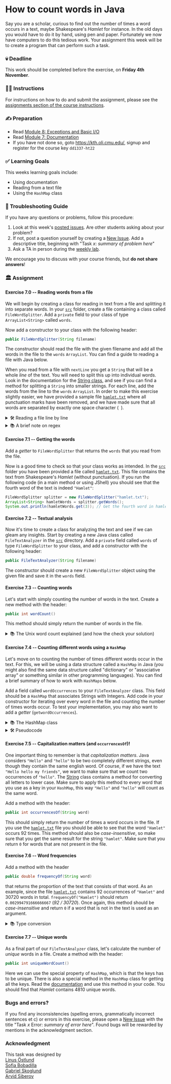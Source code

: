 # How to count words in Java

Say you are a scholar, curious to find out the number of times a word occurs
in a text, maybe Shakespeare's _Hamlet_ for instance. In the old days you would have
to do it by hand, using pen and paper. Fortunately we now have computers to do this tedious work.
Your assignment this week will be to create a program that can perform
such a task. 

### 💀 Deadline
This work should be completed before the exercise, on **Friday 4th November**.

### 🧑‍🏫 Instructions
For instructions on how to do and submit the assignment, please see the
[assignments section of the course instructions](https://gits-15.sys.kth.se/inda-22/course-instructions#assignments).

### ✍️ Preparation
- Read [Module 8: Exceptions and Basic I/O](https://kth.oli.cmu.edu/jcourse/workbook/activity/page?context=f5e5a846ac1f088869422331ead587a5)
- Read [Module 7: Documentation](https://kth.oli.cmu.edu/jcourse/webui/syllabus/module.do?context=f5e5a83bac1f08885066db1b3c2270f1)
- If you have not done so, goto https://kth.oli.cmu.edu/, signup and register for the course key `dd1337-ht22`

### ✅ Learning Goals
This weeks learning goals include:

* Using documentation
* Reading from a text file
* Using the `HashMap` class

### 🚨 Troubleshooting Guide 
If you have any questions or problems, follow this procedure: <br/>

1. Look at this week's [posted issues](https://gits-15.sys.kth.se/inda-22/help/issues). Are other students asking about your problem?
2. If not, post a question yourself by creating a [New Issue](https://gits-15.sys.kth.se/inda-22/help/issues/new). Add a descriptive title, beginning with "Task *x*: *summary of problem here*"
3. Ask a TA in person during the [weekly lab](https://queue.csc.kth.se/Queue/INDA).

We encourage you to discuss with your course friends, but **do not share answers**!

### 🏛 Assignment

#### Exercise 7.0 -- Reading words from a file
We will begin by creating a class for reading in text from 
a file and splitting it into separate words. In your [`src`](src)
folder, create a file containing a class called `FileWordSplitter`.
Add a `private` field to your class of type `ArrayList<String>` called
`words`. 

Now add a constructor to your class with the following header:
```java
public FileWordSplitter(String filename)
```
The constructor should read the file with the given filename and 
add all the words in the file to the `words` `ArrayList`. You can find a guide 
to reading a file with Java below.

When you read from a file with `nextLine` you get a `String` that will be 
a whole _line_ of the text. You will need to split this up into individual
words. Look in the documentation for the [String class](https://docs.oracle.com/en/java/javase/17/docs/api/java.base/java/lang/String.html),
and see if you can find a method for splitting a `String` into smaller strings.
For each line, add the words from the line to the `words` `ArrayList`.
In order to make this exercise slightly easier, we have provided a sample file [`hamlet.txt`](src/hamlet.txt)
where all punctuation marks have been removed, and we have made sure that all words are separated by exactly
one space character (` `).

<details>
    <summary> 🛠 Reading a file line by line</summary>

```java
try {
    // Attempt to open a text file
    BufferedReader file = new BufferedReader(new FileReader("my_file.txt"));
    
    // Try to read the first line of the file
    String line = file.readLine();
    
    // Keep reading while there are lines left
    while (line != null){
        // TODO: Add some code here to do something with the line
        
        line = file.readLine();
    }

    // Don't forget to close the file!
    file.close();
// Handle any errors that come up, such as the file not existing
} catch (IOException e) {
    System.out.println("Something went wrong: " + e.getMessage());
    // Exit the program    
    System.exit(1);     
}
```
In this example we simply shut down the program if something goes 
wrong. In actual "real world" code, 
it is more common to have some form of fallback solution, such as
prompting the user to select a different file if the file was not
found.

Remember that you need to _import_ all classes that you want to use
(such as `BufferedReader`).
</details>

<details>
    <summary> 📚 A brief note on regex </summary>

In the documentation for [`String`](https://docs.oracle.com/en/java/javase/17/docs/api/java.base/java/lang/String.html) 
class, you might find methods that requires a *Regular Expression* (or *regex*). 
You will get familiar with these kinds of expression as you progress in your studies. For now, you can think of them as search patterns.
Oracle has an [official tutorial](https://docs.oracle.com/javase/tutorial/essential/regex/intro.html) on Java and regex, but it is fairly advanced. 
If you get stuck, follow the steps in the 🚨 **Troubleshooting Guide**.
</details>

#### Exercise 7.1 -- Getting the words
Add a *getter* to `FileWordSplitter` that returns the `words` that you read from the file.

Now is a good time to check so that your class works as intended.
In the [`src`](src) folder you have been provided a file called [`hamlet.txt`](src/hamlet.txt).
This file contains the text from Shakespeare's _Hamlet_ (without punctuation). If you run the following code
(in a main method or using JShell) you should see that the fourth word
of the text is indeed `"Hamlet"`:

```java
FileWordSplitter splitter = new FileWordSplitter("hamlet.txt");
ArrayList<String> hamletWords = splitter.getWords();
System.out.println(hamletWords.get(3)); // Get the fourth word in hamlet.txt
```

#### Exercise 7.2 -- Textual analysis
Now it's time to create a class for analyzing the text and see if we can gleam any insights.
Start by creating a new Java class called
`FileTextAnalyzer` in the [`src`](src) directory. Add a `private` field called 
`words` of type `FileWordSplitter` to your class, and add a constructor
with the following header:
```java
public FileTextAnalyzer(String filename)
```
The constructor should create a new `FileWordSplitter` object using the given file 
and save it in the `words` field.

#### Exercise 7.3 -- Counting words
Let's start with simply counting the number of words in the text. Create a new method with the header:
```java
public int wordCount()
```
This method should simply return the number of words in the file. 

<details>
    <summary> 📚 The Unix word count explained (and how the check your solution) </summary>

On Linux and MacOS you have the command line program `wc` (Word Count). 
If you open up your terminal, and type `man wc` (short for *manual wordcount*), you will find the manual for 
your system's integrated word count program (press *q* to end the manual).
You can use it to check so that your code works as intended. Run the following example in the terminal (in the [`src`](src) folder):

```bash
wc -w hamlet.txt
```
you should get the output 
```bash
30720 hamlet.txt
```
telling you that the file contains 30720 words. You can use this to make sure that your 
`wordCount` method works correctly.
</details>

#### Exercise 7.4 -- Counting different words using a `HashMap`
Let's move on to counting the number of times different words occur in the text.
For this, we will be using a data structure called a `HashMap` in Java (you might also find the 
same data structure called "dictionary" or "associative array" or something similar in other programming languages).
You can find a brief summary of how to work with `HashMaps` below.

Add a field called `wordOccurrences` to your `FileTextAnalyzer` class. This field should be a `HashMap` that associates
Strings with Integers. Add code in your constructor for iterating over every word in the file and counting the
number of times words occur. To test your implementation, you may also want to add a *getter* (`getwordOccurrences`).

<details>
    <summary>📚 The HashMap class</summary>

The [`HashMap`](https://docs.oracle.com/en/java/javase/17/docs/api/java.base/java/util/HashMap.html) stores a `key` and 
an associated `value`. The type of the key and the value can be any Java class (but not primitive types) 
and therefore the class is _parameterized_ by two types. You can create a `HashMap` that has `String` keys and `Integer` 
values as:
```java
HashMap<String, Integer> myHashMap = new HashMap<>();
```
Note the similarity to creating an `ArrayList`, only with two class names instead of one. 

You can _associate_ a value with a key using the `put` method. For instance
```java
myHashMap.put("Hello", 1337);
```
will link the key `"Hello"` to the value `1337`. It's important to remember that the key _must_ be unique, but there
can be several of the same value. For instance, it is not possible to have a `HashMap` where you have two keys with the
value `"Hello"`.

You can _get_ the value associated with a key using the `get` method:

```java
// Will store the value '1337' in the variable 'valueOfHello'
int valueOfHello = myHashMap.get("Hello"); 
```
A `HashMap` can be seen as a function (in the mathematical sense) taking one input (the key) and giving
one output (the value). Another term for a function sometimes used in mathematics is a 
[map](https://en.wikipedia.org/wiki/Map_(mathematics)), which explains the somewhat strange name of the `HashMap`
(we'll get to the "hash" part later in the course).

A common thing you want to do with a `HashMap` is to update the value of some key, for instance adding a
word to the count, changing the value associated with `"Hello"` to `1338`. This can be done using a combination
of `get` and `put`:

```java
int oldValue = myHashMap.get("hello");
myHashMap.put("Hello", oldValue + 1);
```

Since this is something you want to do often, there is a special method in `HashMap` called `merge`, that
allows you to take a value and _merge_ it with another value. The code above could also be written

```java
myHashMap.merge("Hello", 1, Integer::sum);
```

This will take the old value associated with `"Hello"` and merge it with `1` using the `sum` method from the `Integer`
class. Simply put, it will associate `oldValue + 1` with `"Hello"`. Don't worry if this seems a bit weird and abstract
right now, for this task you can simply use the code as given above. If you would like an in-depth explanation of the latter example, we encourage you to ask a TA!
</details>

<details>
    <summary> 🛠 Pseudocode </summary>

We are going to give you so-called [*pseudocode*](https://en.wikipedia.org/wiki/Pseudocode)
describing how to count word occurrences.
Pseudocode serves as a template for your code, but is not written in any actual programming language.
You will surely come across more examples like this as you progress your studies, 
and being able to read and formulate pseudocode is a skill every programmer should have.

```
words := all words in hamlet.txt
map := empty hashmap
∀ word ∈ words:
    if word ∉ map
        put word in map with count 1
    else 
        increment count for word by 1
```

In this example, we use mathematical notation. Here is an explanation of the symbols:

* `:=` a new definition
* `∀` *for all*
* `∈` *in* 
* `∉` *not in*

There are no fixed standards for how to write pseudocode, so you will probably
see many different styles being used. In general, pseudocode tends to be more abstract
and "_high level_" than actual running program code.
</details>

#### Exercise 7.5 -- Capitalization matters (and `occurrencesOf`)!
One important thing to remember is that _capitalization matters_. Java considers 
`"Hello"` and `"hello"` to be two completely different strings, even though they contain the same english word.
Of course, if we have the text `"Hello hello my friends"`, we want to make sure that we count two occurrences 
of `"hello"`. The [String](https://docs.oracle.com/en/java/javase/17/docs/api/java.base/java/lang/String.html)
class contains a method for converting all letters to lower case. Make sure to apply this method to every word 
that you use as a key in your `HashMap`, this way `"Hello"` and `"hello"` will count as the same word.

Add a method with the header: 
```java
public int occurrencesOf(String word) 
```
This should simply return the number of times a word occurs in the file. 
If you use the [`hamlet.txt`](src/hamlet.txt) file you should be able to see that the word `"Hamlet"`
occurs 92 times. This method should also be _case-insensitive_, so make sure that you get the same result
for the string `"hamlet"`. Make sure that you return `0` for words that are not present in the file. 

#### Exercise 7.6 -- Word frequencies
Add a method with the header
```java
public double frequencyOf(String word)
```
that returns the proportion of the text that consists of that word. As an example, since the file 
[`hamlet.txt`](src/hamlet.txt) contains 92 occurrences of `"Hamlet"` and 30720 words in total.
`frequencyOf("Hamlet")` should return `0.002994791666666667` (_92 / 30720_). Once again, this method should
be _case-insensitive_ and return `0` if a word that is not in the text is used as an argument.

<details> 
    <summary> 📚 Type conversion </summary>

You might find yourself with the error: `Type mismatch: cannot convert from int to double`.
The problem here is that we want the result as a double, but we
divide two whole numbers. As a default, Java will perform _integer division_, so that _5 / 2_ gives the value _2_
instead of _2.5_. In order to solve this you will need to use [_type conversion_](https://en.wikipedia.org/wiki/Type_conversion)
(sometimes called _casting_) to convert an `int` to a `double`. In Java this is done by putting a type name in
parenthesis in front of the value you want to convert, such as 
```java
int fiveAsAnInt = 5;
double fiveAsADouble = (double) fiveAsAnInt;
```
 </details>

#### Exercise 7.7 -- Unique words
As a final part of our `FileTextAnalyzer` class, let's calculate the number of _unique_ words in a file.
Create a method with the header:
```java
public int uniqueWordCount()
```
Here we can use the special property of `HashMap`, which is that the keys has to be unique. There is also a special method
in the `HashMap` class for getting all the keys. Read the 
[documentation](https://docs.oracle.com/en/java/javase/17/docs/api/java.base/java/util/HashMap.html)
and use this method in your code. You should find that _Hamlet_ contains 4810 unique words.

### Bugs and errors?
If you find any inconsistencies (spelling errors, grammatically incorrect sentences et c) or errors in this exercise, please open a [New Issue](https://gits-15.sys.kth.se/inda-22/help/issues/new) with the title "Task *x* Error: *summary of error here*". Found bugs will be rewarded by mentions in the acknowledgment section.

### Acknowledgment
This task was designed by                <br>
[Linus Östlund](mailto:linusost@kth.se)  <br>
[Sofia Bobadilla](mailto:sofbob@kth.se)  <br>
[Gabriel Skoglund](mailto:gabsko@kth.se) <br>
[Arvid Siberov](mailto:asiberov@kth.se)  <br>